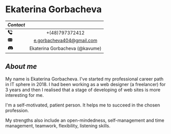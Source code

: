 # Ekaterina Gorbacheva

_Contact_ | &nbsp;
------|:-------:
<img src="./contact/telephone-call.png" width="16px"> | +(48)797372412
<img src="./contact/envelope.png" width="16px"> | e.gorbacheva404@gmail.com
<img src="./contact/discord.png" width="18px"> | Ekaterina Gorbacheva (@kavume) 

 ## _**About me**_
My name is Ekaterina Gorbacheva. I've started my professional career path in IT sphere in 2018. I had been working as a web designer (a freelancer) for 3 years and then I realised that a stage of developing of web sites is more interesting for me.

I'm a self-motivated, patient person. It helps me to succeed in the chosen profession. 
 
My strengths also include an open-mindedness, self-management and time management, teamwork, flexibility, listening skills.